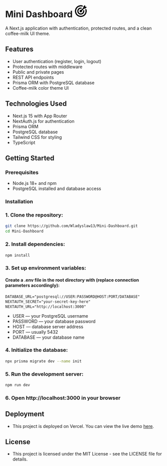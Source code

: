 # Mini Dashboard   <img src="src/app/icon.png" height="40" />

A Next.js application with authentication, protected routes, and a clean coffee-milk UI theme.

## Features

- User authentication (register, login, logout)
- Protected routes with middleware
- Public and private pages
- REST API endpoints
- Prisma ORM with PostgreSQL database
- Coffee-milk color theme UI

## Technologies Used

- Next.js 15 with App Router
- NextAuth.js for authentication
- Prisma ORM
- PostgreSQL database
- Tailwind CSS for styling
- TypeScript

## Getting Started

### Prerequisites

- Node.js 18+ and npm
- PostgreSQL installed and database access

### Installation

### 1. Clone the repository:

   ```bash
   git clone https://github.com/Wladyslaw13/Mini-Dashboard.git
   cd Mini-Dashboard
   ```

### 2. Install dependencies:

   ```bash
   npm install
   ```

### 3. Set up environment variables:
 #### Create a .env file in the root directory with (replace connection parameters accordingly):
   
   ```dotenv
   DATABASE_URL="postgresql://USER:PASSWORD@HOST:PORT/DATABASE"
   NEXTAUTH_SECRET="your-secret-key-here"
   NEXTAUTH_URL="http://localhost:3000"
   ```
- USER — your PostgreSQL username  
- PASSWORD — your database password  
- HOST — database server address  
- PORT — usually 5432  
- DATABASE — your database name 
### 4. Initialize the database:

   ```bash
   npx prisma migrate dev --name init
   ```

### 5. Run the development server:

   ```bash
   npm run dev
   ```

### 6. Open http://localhost:3000 in your browser

## Deployment

- This project is deployed on Vercel. You can view the live demo [here](https://mini-dashboard-ecru.vercel.app/).

## License

- This project is licensed under the MIT License - see the LICENSE file for details.
